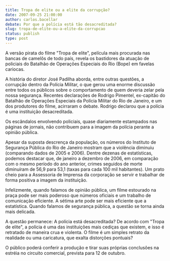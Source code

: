 ```yaml
---
title: Tropa de elite ou a elite da corrupção?
date: 2007-09-25 21:00:00
author: carlos.bacellar
debate: Por que a polícia está tão desacreditada?
slug: tropa-de-elite-ou-a-elite-da-corrupcao
status: publish 
type: post
---
```


A versão pirata do filme "Tropa de elite", película mais procurada nas bancas de camelôs de todo país, revela os bastidores da atuação de policiais do Batalhão de Operações Especiais do Rio (Bope) em favelas cariocas.


A história do diretor José Padilha aborda, entre outras questões, a corrupção dentro da Polícia Militar, o que gerou uma enorme discussão entre todos os públicos sobre o comportamento de quem deveria zelar pela nossa segurança. Recentes declarações de Rodrigo Pimentel, ex-capitão do Batalhão de Operações Especiais da Polícia Militar do Rio de Janeiro, e um dos produtores do filme, acirraram o debate. Rodrigo declarou que a polícia é uma instituição desacreditada.


Os escândalos envolvendo policiais, quase diariamente estampados nas páginas de jornais, não contribuem para a imagem da polícia perante a opinião pública.


Apesar da suposta descrença da população, os números do Instituto de Segurança Pública do Rio de Janeiro mostram que a violência diminuiu (comparando dados de 2005 e 2006). Dentre dezenas de estatísticas, podemos destacar que, de janeiro a dezembro de 2006, em comparação com o mesmo período do ano anterior, crimes seguidos de morte diminuíram de 56,9 para 53,1 (taxas para cada 100 mil habitantes). Um prato cheio para a Assessoria de Imprensa da corporação se servir e trabalhar de forma positiva a imagem da instituição.


Infelizmente, quando falamos de opinião pública, um filme estourado na praça pode ser mais poderoso que números oficiais e um trabalho de comunicação eficiente. A sétima arte pode ser mais eficiente que a estatística. Quando falamos de segurança pública, a questão se torna ainda mais delicada.


A questão permanece: A polícia está desacreditada? De acordo com "Tropa de elite", a polícia é uma das instituições mais cediças que existem, e isso é retratado de maneira crua e violenta. O filme é um simples retrato da realidade ou uma caricatura, que exalta distorções pontuais?


O público poderá conferir a produção e tirar suas próprias conclusões na estréia no circuito comercial, prevista para 12 de outubro.   



